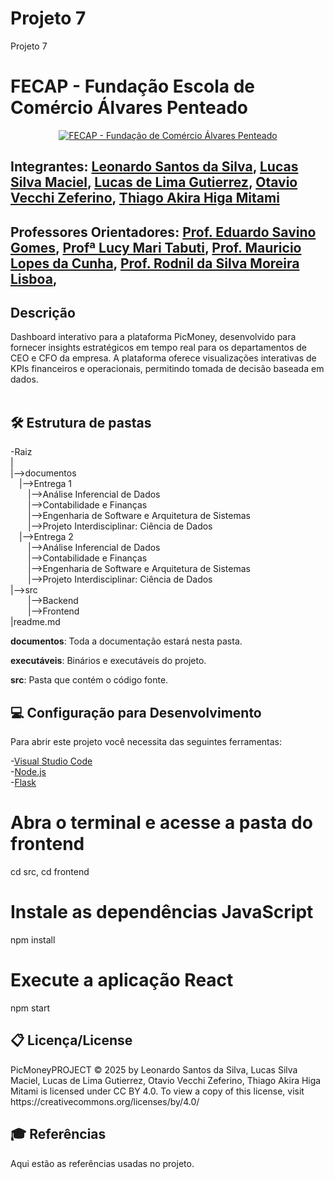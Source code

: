 # Projeto 7
Projeto 7
# FECAP - Fundação Escola de Comércio Álvares Penteado

<p align="center">
<a href= "https://www.fecap.br/"><img src="https://encrypted-tbn0.gstatic.com/images?q=tbn:ANd9GcRhZPrRa89Kma0ZZogxm0pi-tCn_TLKeHGVxywp-LXAFGR3B1DPouAJYHgKZGV0XTEf4AE&usqp=CAU" alt="FECAP - Fundação de Comércio Álvares Penteado" border="0"></a>
</p>


## Integrantes:  <a href="https://github.com/Leonardoss23">Leonardo Santos da Silva</a>, <a href="https://github.com/LucasSilvaMaciel">Lucas Silva Maciel</a>, <a href="https://github.com/oGubo"> Lucas de Lima Gutierrez</a>,  <a href="https://github.com/OtavioVecchi">Otavio Vecchi Zeferino</a>, <a href="https://github.com/ThiagoAkira0">Thiago Akira Higa Mitami</a>


## Professores Orientadores: <a href="https://www.linkedin.com/in/eduardo-savino/?originalSubdomain=br">Prof. Eduardo Savino Gomes</a>, <a href="https://www.linkedin.com/in/lucymari/?originalSubdomain=br">Profª Lucy Mari Tabuti</a>, <a href="https://www.linkedin.com/in/mauricio-lopes-da-cunha-5630492a/?originalSubdomain=br">Prof. Mauricio Lopes da Cunha</a>, <a href="https://www.researchgate.net/profile/Rodnil-Lisboa-2">Prof. Rodnil da Silva Moreira Lisboa</a>, 

## Descrição
Dashboard interativo para a plataforma PicMoney, desenvolvido para fornecer insights estratégicos em tempo real para os departamentos de CEO e CFO da empresa. A plataforma oferece visualizações interativas de KPIs financeiros e operacionais, permitindo tomada de decisão baseada em dados.
<br><br>

## 🛠 Estrutura de pastas

-Raiz<br>
|<br>
|-->documentos<br>
  &emsp;|-->Entrega 1<br>
    &emsp;&emsp;|-->Análise Inferencial de Dados<br>
    &emsp;&emsp;|-->Contabilidade e Finanças<br>
    &emsp;&emsp;|-->Engenharia de Software e Arquitetura de Sistemas<br>
    &emsp;&emsp;|-->Projeto Interdisciplinar: Ciência de Dados<br>
  &emsp;|-->Entrega 2<br>
    &emsp;&emsp;|-->Análise Inferencial de Dados<br>
    &emsp;&emsp;|-->Contabilidade e Finanças<br>
    &emsp;&emsp;|-->Engenharia de Software e Arquitetura de Sistemas<br>
    &emsp;&emsp;|-->Projeto Interdisciplinar: Ciência de Dados<br>
|-->src<br>
    &emsp;&emsp;|-->Backend<br>
    &emsp;&emsp;|-->Frontend<br>
|readme.md<br>

<b>documentos</b>: Toda a documentação estará nesta pasta.

<b>executáveis</b>: Binários e executáveis do projeto.

<b>src</b>: Pasta que contém o código fonte.


## 💻 Configuração para Desenvolvimento

Para abrir este projeto você necessita das seguintes ferramentas:

-<a href="https://code.visualstudio.com/">Visual Studio Code</a><br>
-<a href="https://www.nodejs.tech/pt-br/download" >Node.js</a><br>
-<a href="https://flask.palletsprojects.com/en/stable/installation/">Flask</a><br>

# Abra o terminal e acesse a pasta do frontend
cd src, cd frontend

# Instale as dependências JavaScript
npm install

# Execute a aplicação React
npm start


## 📋 Licença/License
<p>
    PicMoneyPROJECT  © 2025 by Leonardo Santos da Silva, Lucas Silva Maciel, Lucas de Lima Gutierrez, Otavio Vecchi Zeferino, Thiago Akira Higa Mitami is licensed under CC BY 4.0. To view a copy of this license, visit https://creativecommons.org/licenses/by/4.0/

</p>

## 🎓 Referências

Aqui estão as referências usadas no projeto.

